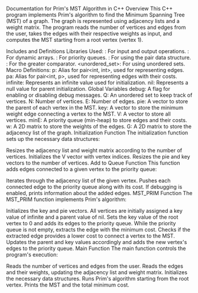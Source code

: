 Documentation for Prim's MST Algorithm in C++
Overview
This C++ program implements Prim's algorithm to find the Minimum Spanning Tree (MST) of a graph. The graph is represented using adjacency lists and a weight matrix. The program reads the number of vertices and edges from the user, takes the edges with their respective weights as input, and computes the MST starting from a root vertex (vertex 1).

Includes and Definitions
Libraries Used:
<iostream>: For input and output operations.
<vector>: For dynamic arrays.
<queue>: For priority queues.
<utility>: For using the pair data structure.
<functional>: For the greater comparator.
<unordered_set>: For using unordered sets.
Macro Definitions:
p: Alias for pair<int, int>, used for representing edges.
pa: Alias for pair<int, p>, used for representing edges with their costs.
infinite: Represents an infinite value used for initialization.
nil: Represents a null value for parent initialization.
Global Variables
debug: A flag for enabling or disabling debug messages.
Q: An unordered set to keep track of vertices.
N: Number of vertices.
E: Number of edges.
pie: A vector to store the parent of each vertex in the MST.
key: A vector to store the minimum weight edge connecting a vertex to the MST.
V: A vector to store all vertices.
minE: A priority queue (min-heap) to store edges and their costs.
w: A 2D matrix to store the weights of the edges.
G: A 2D matrix to store the adjacency list of the graph.
Initialization Function
The initialization function sets up the necessary data structures:

Resizes the adjacency list and weight matrix according to the number of vertices.
Initializes the V vector with vertex indices.
Resizes the pie and key vectors to the number of vertices.
Add to Queue Function
This function adds edges connected to a given vertex to the priority queue:

Iterates through the adjacency list of the given vertex.
Pushes each connected edge to the priority queue along with its cost.
If debugging is enabled, prints information about the added edges.
MST_PRIM Function
The MST_PRIM function implements Prim's algorithm:

Initializes the key and pie vectors. All vertices are initially assigned a key value of infinite and a parent value of nil.
Sets the key value of the root vertex to 0 and adds its edges to the priority queue.
While the priority queue is not empty, extracts the edge with the minimum cost.
Checks if the extracted edge provides a lower cost to connect a vertex to the MST.
Updates the parent and key values accordingly and adds the new vertex's edges to the priority queue.
Main Function
The main function controls the program's execution:

Reads the number of vertices and edges from the user.
Reads the edges and their weights, updating the adjacency list and weight matrix.
Initializes the necessary data structures.
Runs Prim's algorithm starting from the root vertex.
Prints the MST and the total minimum cost.
